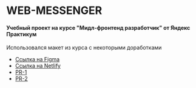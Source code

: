 # WEB-MESSENGER
#### Учебный проект на курсе "Мидл-фронтенд разработчик" от Яндекс Практикум

Использовался макет из курса с некоторыми доработками
- [Ссылка на Figma](https://www.figma.com/file/wBn4tYdbnqToVmPdZaglt9/%D0%92%D0%B5%D0%B1-%D0%BC%D0%B5%D1%81%D1%81%D0%B5%D0%BD%D0%B4%D0%B6%D0%B5%D1%80?node-id=0%3A1&t=B58JbepFsYhzbpiG-1)
- [Ссылка на Netlify](https://bespoke-bublanina-b5b75f.netlify.app/)
- [PR-1](https://github.com/Catalinadevolg/middle.messenger.praktikum.yandex/pull/1)
- [PR-2](https://github.com/Catalinadevolg/middle.messenger.praktikum.yandex/pull/4)
